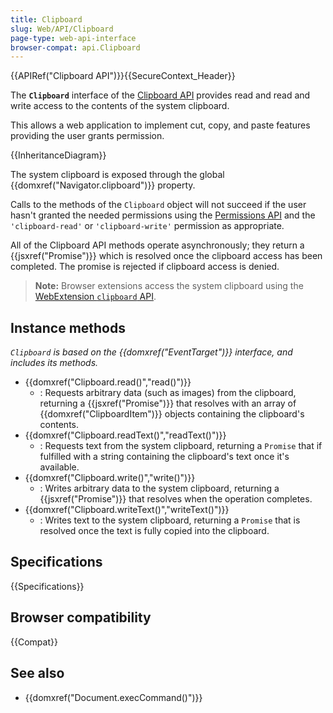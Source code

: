```yaml
---
title: Clipboard
slug: Web/API/Clipboard
page-type: web-api-interface
browser-compat: api.Clipboard
---
```


{{APIRef("Clipboard API")}}{{SecureContext_Header}}

The **`Clipboard`** interface of the [Clipboard API](/en-US/docs/Web/API/Clipboard_API) provides read and read and write access to the contents of the system clipboard.

This allows a web application to implement cut, copy, and paste features providing the user grants permission.

{{InheritanceDiagram}}

The system clipboard is exposed through the global {{domxref("Navigator.clipboard")}} property.

Calls to the methods of the `Clipboard` object will not succeed if the user hasn't granted the needed permissions using the [Permissions API](/en-US/docs/Web/API/Permissions_API) and the `'clipboard-read'` or `'clipboard-write'` permission as appropriate.

All of the Clipboard API methods operate asynchronously; they return a {{jsxref("Promise")}} which is resolved once the clipboard access has been completed.
The promise is rejected if clipboard access is denied.

> **Note:** Browser extensions access the system clipboard using the [WebExtension `clipboard` API](/en-US/docs/Mozilla/Add-ons/WebExtensions/API/clipboard).

## Instance methods

_`Clipboard` is based on the {{domxref("EventTarget")}} interface, and includes its methods._

- {{domxref("Clipboard.read()","read()")}}
  - : Requests arbitrary data (such as images) from the clipboard, returning a {{jsxref("Promise")}} that resolves with an array of {{domxref("ClipboardItem")}} objects containing the clipboard's contents.
- {{domxref("Clipboard.readText()","readText()")}}
  - : Requests text from the system clipboard, returning a `Promise` that if fulfilled with a string containing the clipboard's text once it's available.
- {{domxref("Clipboard.write()","write()")}}
  - : Writes arbitrary data to the system clipboard, returning a {{jsxref("Promise")}} that resolves when the operation completes.
- {{domxref("Clipboard.writeText()","writeText()")}}
  - : Writes text to the system clipboard, returning a `Promise` that is resolved once the text is fully copied into the clipboard.

## Specifications

{{Specifications}}

## Browser compatibility

{{Compat}}

## See also

- {{domxref("Document.execCommand()")}}
